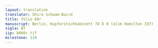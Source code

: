 ```yaml
---
layout: translation
translator: Shira Schwam-Baird
title: folio 60r
manuscript: Berlin, Kupferstichkabinett 78 D 8 (olim Hamilton 337)
sigla: BT
iip: b060r.tif
milestone: 119
---
```

